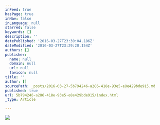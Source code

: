 ```yaml
---
inFeed: true
hasPage: true
inNav: false
inLanguage: null
starred: false
keywords: []
description: ''
datePublished: '2016-03-27T23:30:04.186Z'
dateModified: '2016-03-27T23:29:20.154Z'
authors: []
publisher:
  name: null
  domain: null
  url: null
  favicon: null
title: ''
author: []
sourcePath: _posts/2016-03-27-5b794246-a286-418e-93e5-e8e429bde915.md
published: true
url: 5b794246-a286-418e-93e5-e8e429bde915/index.html
_type: Article

---
```

![](https://the-grid-user-content.s3-us-west-2.amazonaws.com/ca9f3f6d-5451-4e9f-9f7c-0c091e50a60a.jpg)